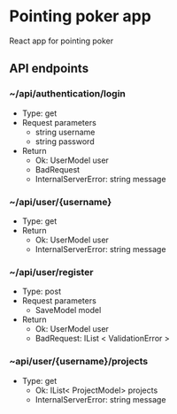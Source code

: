 # Pointing poker app

React app for pointing poker

## API endpoints

### ~/api/authentication/login

* Type: get
* Request parameters
  * string username
  * string password
* Return
  * Ok: UserModel user
  * BadRequest
  * InternalServerError: string message

### ~/api/user/{username}

* Type: get
* Return
  * Ok: UserModel user
  * InternalServerError: string message

### ~/api/user/register

* Type: post
* Request parameters
  * SaveModel model
* Return
  * Ok: UserModel user
  * BadRequest: IList < ValidationError >

### ~api/user/{username}/projects

* Type: get
  * Ok: IList< ProjectModel> projects
  * InternalServerError: string message